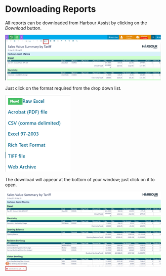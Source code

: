 # Downloading Reports

All reports can be downloaded from Harbour Assist by clicking on the _Download_ button.

![image-20200807152444692](../.gitbook/assets/image-20200807152444692.png)

Just click on the format required from the drop down list.

![image-20200807152559347](../.gitbook/assets/image-20200807152559347.png)

The download will appear at the bottom of your window; just click on it to open.

![image-20200807153517886](../.gitbook/assets/image-20200807153517886.png)

